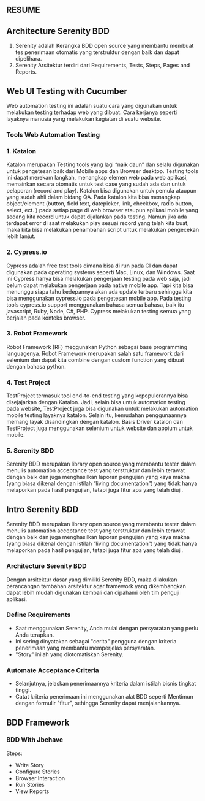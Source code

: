 ## RESUME

## Architecture Serenity BDD

1. Serenity adalah Kerangka BDD open source yang membantu membuat tes penerimaan otomatis yang terstruktur dengan baik dan dapat dipelihara.
2. Serenity Arsitektur terdiri dari Requirements, Tests, Steps, Pages and Reports.

## Web UI Testing with Cucumber

Web automation testing ini adalah suatu cara yang digunakan untuk melakukan testing terhadap web yang dibuat. Cara kerjanya seperti layaknya manusia yang melakukan kegiatan di suatu website.

### Tools Web Automation Testing

### 1. Katalon

Katalon merupakan Testing tools yang lagi “naik daun” dan selalu digunakan untuk pengetesan baik dari Mobile apps dan Browser desktop. Testing tools ini dapat merekam langkah, menangkap elemen web pada web aplikasi, memainkan secara otomatis untuk test case yang sudah ada dan untuk pelaporan (record and play). Katalon bisa digunakan untuk pemula ataupun yang sudah ahli dalam bidang QA. Pada katalon kita bisa menangkap object/element (button, field text, datepicker, link, checkbox, radio button, select, ect. ) pada setiap page di web browser ataupun aplikasi mobile yang sedang kita record untuk dapat dijalankan pada testing. Namun jika ada terdapat error di saat melakukan play sesuai record yang telah kita buat, maka kita bisa melakukan penambahan script untuk melakukan pengecekan lebih lanjut.

### 2. Cypress.io

Cypress adalah free test tools dimana bisa di run pada Cl dan dapat digunakan pada operating systems seperti Mac, Linux, dan Windows. Saat ini Cypress hanya bisa melakukan pengerjaan testing pada web saja, jadi belum dapat melakukan pengerjaan pada native mobile app. Tapi kita bisa menunggu siapa tahu kedepannya akan ada update terbaru sehingga kita bisa menggunakan cypress.io pada pengetesan mobile app. Pada testing tools cypress.io support menggunakan bahasa semua bahasa, baik itu javascript, Ruby, Node, C#, PHP. Cypress melakukan testing semua yang berjalan pada konteks browser.

### 3. Robot Framework

Robot Framework (RF) meggunakan Python sebagai base programming languagenya. Robot Framework merupakan salah satu framework dari selenium dan dapat kita combine dengan custom function yang dibuat dengan bahasa python.

### 4. Test Project

TestProject termasuk tool end-to-end testing yang kepopulerannya bisa disejajarkan dengan Katalon. Jadi, selain bisa untuk automation testing pada website, TestProject juga bisa digunakan untuk melakukan automation mobile testing layaknya katalon. Selain itu, kemudahan penggunaannya memang layak disandingkan dengan katalon. Basis Driver katalon dan TestProject juga menggunakan selenium untuk website dan appium untuk mobile.

### 5. Serenity BDD

Serenity BDD merupakan library open source yang membantu tester dalam menulis automation acceptance test yang terstruktur dan lebih terawat dengan baik dan juga menghasilkan laporan pengujian yang kaya makna (yang biasa dikenal dengan istilah “living documentation”) yang tidak hanya melaporkan pada hasil pengujian, tetapi juga fitur apa yang telah diuji.

## Intro Serenity BDD

Serenity BDD merupakan library open source yang membantu tester dalam menulis automation acceptance test yang terstruktur dan lebih terawat dengan baik dan juga menghasilkan laporan pengujian yang kaya makna (yang biasa dikenal dengan istilah “living documentation”) yang tidak hanya melaporkan pada hasil pengujian, tetapi juga fitur apa yang telah diuji.

### Architecture Serenity BDD

Dengan arsitektur dasar yang dimiliki Serenity BDD, maka dilakukan perancangan tambahan arsitektur agar framework yang dikembangkan dapat lebih mudah digunakan kembali dan dipahami oleh tim penguji aplikasi.

### Define Requirements

- Saat menggunakan Serenity, Anda mulai dengan persyaratan yang perlu Anda terapkan.
- Ini sering dinyatakan sebagai "cerita" pengguna dengan kriteria penerimaan yang membantu memperjelas persyaratan.
- "Story" inilah yang diotomatiskan Serenity.

### Automate Acceptance Criteria

- Selanjutnya, jelaskan penerimaannya kriteria dalam istilah bisnis tingkat tinggi.
- Catat kriteria penerimaan ini menggunakan alat BDD seperti Mentimun dengan formulir "fitur", sehingga Serenity dapat menjalankannya.

## BDD Framework

### BDD With Jbehave

Steps:

- Write Story
- Configure Stories
- Browser Interaction
- Run Stories
- View Reports
